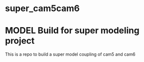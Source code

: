 # super_cam5cam6


# MODEL Build for super modeling project


This is a repo to build a super model coupling of cam5 and cam6